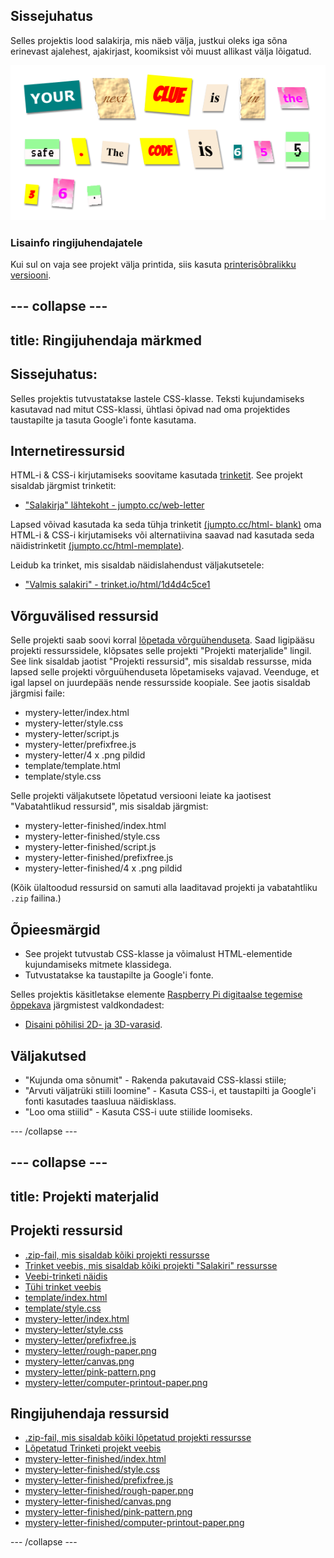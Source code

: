 ## Sissejuhatus

Selles projektis lood salakirja, mis näeb välja, justkui oleks iga sõna erinevast ajalehest, ajakirjast, koomiksist või muust allikast välja lõigatud.

![kuvatõmmis](images/letter-final.png)

### Lisainfo ringijuhendajatele

Kui sul on vaja see projekt välja printida, siis kasuta [printerisõbralikku versiooni](https://projects.raspberrypi.org/en/projects/mystery-letter/print).

## \--- collapse \---

## title: Ringijuhendaja märkmed

## Sissejuhatus:

Selles projektis tutvustatakse lastele CSS-klasse. Teksti kujundamiseks kasutavad nad mitut CSS-klassi, ühtlasi õpivad nad oma projektides taustapilte ja tasuta Google'i fonte kasutama.

## Internetiressursid

HTML-i & CSS-i kirjutamiseks soovitame kasutada [trinketit](https://trinket.io/). See projekt sisaldab järgmist trinketit:

* ["Salakirja" lähtekoht - jumpto.cc/web-letter](http://jumpto.cc/web-letter)

Lapsed võivad kasutada ka seda tühja trinketit [(jumpto.cc/html- blank)](http://jumpto.cc/html-blank) oma HTML-i & CSS-i kirjutamiseks või alternatiivina saavad nad kasutada seda näidistrinketit [(jumpto.cc/html-memplate)](http://jumpto.cc/html-template).

Leidub ka trinket, mis sisaldab näidislahendust väljakutsetele:

* ["Valmis salakiri" - trinket.io/html/1d4d4c5ce1](https://trinket.io/html/1d4d4c5ce1)

## Võrguvälised ressursid

Selle projekti saab soovi korral [lõpetada võrguühenduseta](https://www.codeclubprojects.org/en-GB/resources/webdev-working-offline/). Saad ligipääsu projekti ressurssidele, klõpsates selle projekti "Projekti materjalide" lingil. See link sisaldab jaotist "Projekti ressursid", mis sisaldab ressursse, mida lapsed selle projekti võrguühenduseta lõpetamiseks vajavad. Veenduge, et igal lapsel on juurdepääs nende ressursside koopiale. See jaotis sisaldab järgmisi faile:

* mystery-letter/index.html
* mystery-letter/style.css
* mystery-letter/script.js
* mystery-letter/prefixfree.js
* mystery-letter/4 x .png pildid
* template/template.html
* template/style.css

Selle projekti väljakutsete lõpetatud versiooni leiate ka jaotisest "Vabatahtlikud ressursid", mis sisaldab järgmist:

* mystery-letter-finished/index.html
* mystery-letter-finished/style.css
* mystery-letter-finished/script.js
* mystery-letter-finished/prefixfree.js
* mystery-letter-finished/4 x .png pildid

(Kõik ülaltoodud ressursid on samuti alla laaditavad projekti ja vabatahtliku `.zip` failina.)

## Õpieesmärgid

* See projekt tutvustab CSS-klasse ja võimalust HTML-elementide kujundamiseks mitmete klassidega.
* Tutvustatakse ka taustapilte ja Google'i fonte. 

Selles projektis käsitletakse elemente [Raspberry Pi digitaalse tegemise õppekava](http://rpf.io/curriculum) järgmistest valdkondadest:

* [Disaini põhilisi 2D- ja 3D-varasid](https://www.raspberrypi.org/curriculum/design/creator).

## Väljakutsed

* "Kujunda oma sõnumit" - Rakenda pakutavaid CSS-klassi stiile;
* "Arvuti väljatrüki stiili loomine" - Kasuta CSS-i, et taustapilti ja Google'i fonti kasutades taasluua näidisklass. 
* "Loo oma stiilid" - Kasuta CSS-i uute stiilide loomiseks.

\--- /collapse \---

## \--- collapse \---

## title: Projekti materjalid

## Projekti ressursid

* [.zip-fail, mis sisaldab kõiki projekti ressursse](resources/letter-project-resources.zip)
* [Trinket veebis, mis sisaldab kõiki projekti "Salakiri" ressursse](http://jumpto.cc/web-letter)
* [Veebi-trinketi näidis](http://jumpto.cc/trinket-template)
* [Tühi trinket veebis](http://jumpto.cc/trinket-blank)
* [template/index.html](resources/template-index.html)
* [template/style.css](resources/template-style.css)
* [mystery-letter/index.html](resources/mystery-letter-index.html)
* [mystery-letter/style.css](resources/mystery-letter-style.css)
* [mystery-letter/prefixfree.js](resources/mystery-letter-prefixfree.js)
* [mystery-letter/rough-paper.png](resources/mystery-letter-rough-paper.png)
* [mystery-letter/canvas.png](resources/mystery-letter-canvas.png)
* [mystery-letter/pink-pattern.png](resources/mystery-letter-pink-pattern.png)
* [mystery-letter/computer-printout-paper.png](resources/mystery-letter-computer-printout-paper.png)

## Ringijuhendaja ressursid

* [.zip-fail, mis sisaldab kõiki lõpetatud projekti ressursse](resources/letter-volunteer-resources.zip)
* [Lõpetatud Trinketi projekt veebis](https://trinket.io/html/1d4d4c5ce1)
* [mystery-letter-finished/index.html](resources/mystery-letter-finished-index.html)
* [mystery-letter-finished/style.css](resources/mystery-letter-finished-style.css)
* [mystery-letter-finished/prefixfree.js](resources/mystery-letter-finished-prefixfree.js)
* [mystery-letter-finished/rough-paper.png](resources/mystery-letter-finished-rough-paper.png)
* [mystery-letter-finished/canvas.png](resources/mystery-letter-finished-canvas.png)
* [mystery-letter-finished/pink-pattern.png](resources/mystery-letter-finished-pink-pattern.png)
* [mystery-letter-finished/computer-printout-paper.png](resources/mystery-letter-finished-computer-printout-paper.png)

\--- /collapse \---